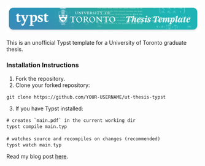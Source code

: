 ![Banner](ut-thesis-banner.png)

This is an unofficial Typst template for a University of Toronto graduate thesis.

### Installation Instructions

1. Fork the repository.
2. Clone your forked repository:
```shell
git clone https://github.com/YOUR-USERNAME/ut-thesis-typst
```
3. If you have Typst installed:
```shell
# creates `main.pdf` in the current working dir
typst compile main.typ

# watches source and recompiles on changes (recommended)
typst watch main.typ
```

Read my blog post [here](https://adeshkadambi.github.io/blog/Typst-Template).

